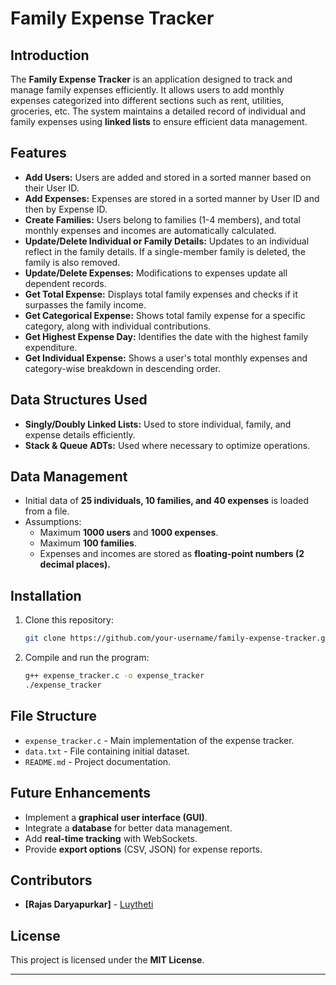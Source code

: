 # Family Expense Tracker

## Introduction
The **Family Expense Tracker** is an application designed to track and manage family expenses efficiently. It allows users to add monthly expenses categorized into different sections such as rent, utilities, groceries, etc. The system maintains a detailed record of individual and family expenses using **linked lists** to ensure efficient data management.

## Features
- **Add Users:** Users are added and stored in a sorted manner based on their User ID.
- **Add Expenses:** Expenses are stored in a sorted manner by User ID and then by Expense ID.
- **Create Families:** Users belong to families (1-4 members), and total monthly expenses and incomes are automatically calculated.
- **Update/Delete Individual or Family Details:** Updates to an individual reflect in the family details. If a single-member family is deleted, the family is also removed.
- **Update/Delete Expenses:** Modifications to expenses update all dependent records.
- **Get Total Expense:** Displays total family expenses and checks if it surpasses the family income.
- **Get Categorical Expense:** Shows total family expense for a specific category, along with individual contributions.
- **Get Highest Expense Day:** Identifies the date with the highest family expenditure.
- **Get Individual Expense:** Shows a user's total monthly expenses and category-wise breakdown in descending order.

## Data Structures Used
- **Singly/Doubly Linked Lists:** Used to store individual, family, and expense details efficiently.
- **Stack & Queue ADTs:** Used where necessary to optimize operations.

## Data Management
- Initial data of **25 individuals, 10 families, and 40 expenses** is loaded from a file.
- Assumptions:
  - Maximum **1000 users** and **1000 expenses**.
  - Maximum **100 families**.
  - Expenses and incomes are stored as **floating-point numbers (2 decimal places).**

## Installation
1. Clone this repository:
   ```sh
   git clone https://github.com/your-username/family-expense-tracker.git
   ```
2. Compile and run the program:
   ```sh
   g++ expense_tracker.c -o expense_tracker
   ./expense_tracker
   ```

## File Structure
- `expense_tracker.c` - Main implementation of the expense tracker.
- `data.txt` - File containing initial dataset.
- `README.md` - Project documentation.

## Future Enhancements
- Implement a **graphical user interface (GUI)**.
- Integrate a **database** for better data management.
- Add **real-time tracking** with WebSockets.
- Provide **export options** (CSV, JSON) for expense reports.

## Contributors
- **[Rajas Daryapurkar]** - [Luytheti](https://github.com/Luytheti)

## License
This project is licensed under the **MIT License**.

---

